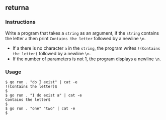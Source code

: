 ## returna

### Instructions

Write a program that takes a `string` as an argument, if the `string` contains the letter `a` then print `Contains the letter` followed by a newline `\n`.

- If a there is no character `a` in the `string`, the program writes `!(Contains the letter)` followed by a newline `\n`.
- If the number of parameters is not 1, the program displays a newline `\n`.

### Usage

```console
$ go run . "do I exist" | cat -e
!(Contains the letter)$
$
$ go run . "I do exist a" | cat -e
Contains the letter$
$
$ go run . "one" "two" | cat -e
$
```